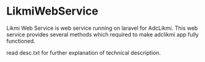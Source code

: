 # LikmiWebService
Likmi Web Service is web service running on laravel for AdcLikmi. This web service provides several methods which required to make adclikmi app fully functioned.

read desc.txt for further explanation of technical description.
